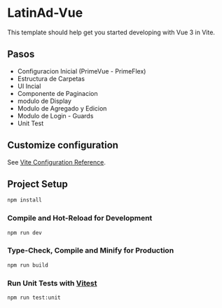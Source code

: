 # LatinAd-Vue

This template should help get you started developing with Vue 3 in Vite.
## Pasos
- Configuracion Inicial (PrimeVue - PrimeFlex)
- Estructura de Carpetas
- UI Incial
- Componente de Paginacion
- modulo de Display
- Modulo de Agregado y Edicion
- Modulo de Login - Guards
- Unit Test


## Customize configuration

See [Vite Configuration Reference](https://vitejs.dev/config/).

## Project Setup

```sh
npm install
```

### Compile and Hot-Reload for Development

```sh
npm run dev
```

### Type-Check, Compile and Minify for Production

```sh
npm run build
```

### Run Unit Tests with [Vitest](https://vitest.dev/)

```sh
npm run test:unit
```
